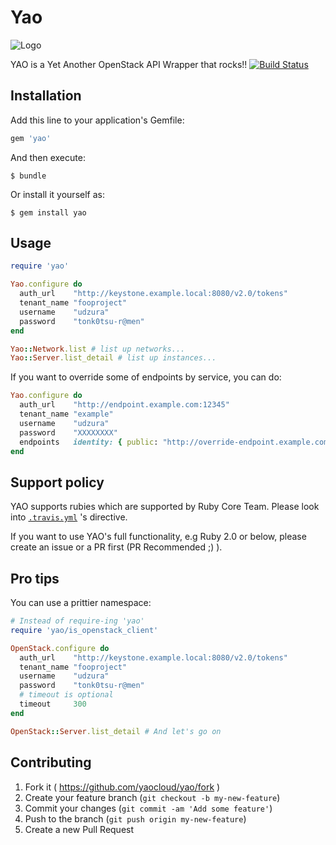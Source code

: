 # Yao

![Logo](./yao-logo.png)

YAO is a Yet Another OpenStack API Wrapper that rocks!! [![Build Status](https://travis-ci.org/yaocloud/yao.svg)](https://travis-ci.org/yaocloud/yao)

## Installation

Add this line to your application's Gemfile:

```ruby
gem 'yao'
```

And then execute:

    $ bundle

Or install it yourself as:

    $ gem install yao

## Usage

```ruby
require 'yao'

Yao.configure do
  auth_url    "http://keystone.example.local:8080/v2.0/tokens"
  tenant_name "fooproject"
  username    "udzura"
  password    "tonk0tsu-r@men"
end

Yao::Network.list # list up networks...
Yao::Server.list_detail # list up instances...
```

If you want to override some of endpoints by service, you can do:

```ruby
Yao.configure do
  auth_url    "http://endpoint.example.com:12345"
  tenant_name "example"
  username    "udzura"
  password    "XXXXXXXX"
  endpoints   identity: { public: "http://override-endpoint.example.com:35357/v3.0" }
end
```

## Support policy

YAO supports rubies which are supported by Ruby Core Team. Please look into [`.travis.yml`](./.travis.yml) 's directive.

If you want to use YAO's full functionality, e.g Ruby 2.0 or below, please create an issue or a PR first (PR Recommended ;) ).

## Pro tips

You can use a prittier namespace:

```ruby
# Instead of require-ing 'yao'
require 'yao/is_openstack_client'

OpenStack.configure do
  auth_url    "http://keystone.example.local:8080/v2.0/tokens"
  tenant_name "fooproject"
  username    "udzura"
  password    "tonk0tsu-r@men"
  # timeout is optional
  timeout     300
end

OpenStack::Server.list_detail # And let's go on
```

## Contributing

1. Fork it ( https://github.com/yaocloud/yao/fork )
2. Create your feature branch (`git checkout -b my-new-feature`)
3. Commit your changes (`git commit -am 'Add some feature'`)
4. Push to the branch (`git push origin my-new-feature`)
5. Create a new Pull Request
